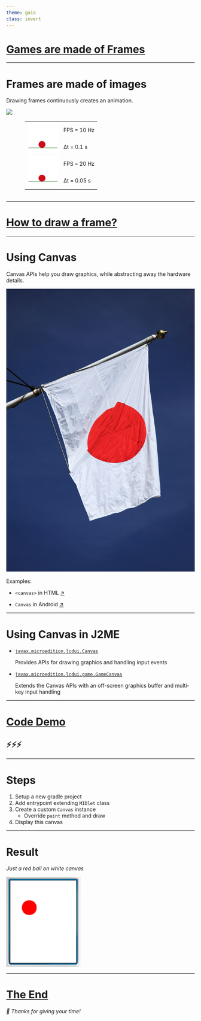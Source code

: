 ```yaml
---
theme: gaia
class: invert
---
```


<a href="/" target="_blank"><h1>Games are made of Frames</h1></a>

---

# Frames are made of images

Drawing frames continuously creates an animation.

<style>
table {
  display: inline-block;
  margin-left: 50px;
}
</style>

<p></p>
<img src="https://upload.wikimedia.org/wikipedia/commons/e/ee/Animexample3edit.png" />

<table>
  <tr>
    <td rowspan="2"><img src="ball-slow.gif" /></td>
    <td>FPS = 10 Hz</td>
  </tr>
  <tr><td>Δt = 0.1 s</td></tr>
  <tr>
    <td rowspan="2"><img src="ball-fast.gif" /></td>
    <td>FPS = 20 Hz</td>
  </tr>
  <tr><td>Δt = 0.05 s</td></tr>
</table>

---

<a href="/" target="_blank"><h1>How to draw a frame?</h1></a>

---

# Using Canvas

Canvas APIs help you draw graphics, while abstracting away the hardware details.

![bg right:40%](flag-jp.jpg)

Examples:

- `<canvas>` in HTML <a href="https://developer.mozilla.org/en-US/docs/Web/API/Canvas_API/Tutorial/Basic_usage" target="_blank">↗️</a>

- `Canvas` in Android <a href="https://developer.android.com/reference/android/graphics/Canvas" target="_blank">↗️</a>

---

# Using Canvas in J2ME

- <a href="https://nikita36078.github.io/J2ME_Docs/docs/midp-2.0/javax/microedition/lcdui/Canvas.html" target="_blank"><code>javax.microedition.lcdui.Canvas</code></a>

  Provides APIs for drawing graphics and handling input events

- <a href="https://nikita36078.github.io/J2ME_Docs/docs/midp-2.0/javax/microedition/lcdui/game/GameCanvas.html" target="_blank"><code>javax.microedition.lcdui.game.GameCanvas</code></a>

  Extends the Canvas APIs with an off-screen graphics buffer and multi-key input handling

---

<a href="/" target="_blank"><h1>Code Demo</h1></a>

## ⚡⚡⚡

---

# Steps

1. Setup a new gradle project
2. Add entrypoint extending `MIDlet` class
3. Create a custom `Canvas` instance
    - Override `paint` method and draw
4. Display this canvas

---

# Result

_Just a red ball on white canvas_

![](scr-01.png)

---

<a href="/" target="_blank"><h1>The End</h1></a>

_💟 Thanks for giving your time!_
